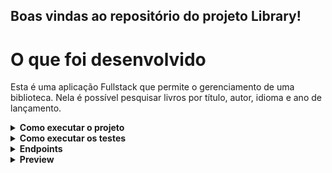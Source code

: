 ## Boas vindas ao repositório do projeto Library!

# O que foi desenvolvido

Esta é uma aplicação Fullstack que permite o gerenciamento de uma biblioteca. Nela é possível pesquisar livros por título, autor, idioma e ano de lançamento.

<details>
  <summary>
    <strong>Como executar o projeto</strong>
  </summary><br>

  1. Clone o repositório 
    `git@github.com:JackS1o/Library.git`
  
  2. Na raíz do projeto, execute o comando `docker-compose up -d` para subir os containeres da aplicação e do banco de dados. Os Serviços estarão disponíveis nos seguintes endereços:
    - Frontend: http://localhost:3000
    - Backend: http://localhost:3001
    - Banco de dados: http://localhost:27017 

</details>

<details>
  <summary>
    <strong>Como executar os testes</strong>
  </summary><br>

  1. No diretório `backend`, execute o comando `npm test` para executar os testes unitários.

  2. Os testes unitários foram desenvolvidos utilizando `Jest`, `mocha`, `sinon` e `chai`.

  3. Os testes foram desenvolvidos para as seguintes rotas:
    - GET
    - GET /:id
    - POST /

  Tendo em vista que a aplicação foi desenvolvida utilizando o padrão MSC, os testes foram desenvolvidos para cada camada da aplicação.
</details>

<details>
  <summary>
    <strong>Endpoints</strong>
  </summary><br>

  - GET /
    - Retorna todos os livros cadastrados no banco de dados.

  - GET /:id
    - Retorna o livro com o id especificado na URL.

  - POST /
    - Executa o seeder para popular o banco de dados com 100 livros.
    - O corpo da requisição deve conter os seguintes campos:
    - author
    -  country
    -  imageLink
    -  language
    -  link
    -  pages
    -  title
    -  year
</details>

<details>
  <summary>
    <strong>Preview</strong>
  </summary><br>

  <p align="center">
    Tela Principal / Detalhes do livro
  </p>
  <p align="center">
    <img src=".//src/preview/home.png" alt="home" width="800"/>
    <img src="./src/preview/book-detail.png" alt="book detail" width="800"/>
  </p>
  <hr />
</details>